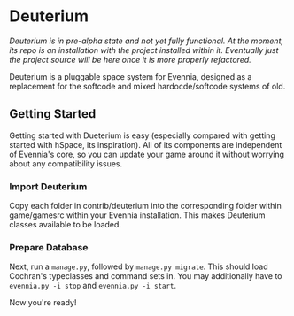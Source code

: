 # Deuterium

_Deuterium is in pre-alpha state and not yet fully functional.  At the moment, its repo is an installation with the project installed within it.  Eventually just the project source will be here once it is more properly refactored._

Deuterium is a pluggable space system for Evennia, designed as a replacement for the softcode and mixed hardocde/softcode systems of old.

## Getting Started
Getting started with Dueterium is easy (especially compared with getting started with hSpace, its inspiration).  All of its components are independent of Evennia's core, so you can update your game around it without worrying about any compatibility issues.

### Import Deuterium
Copy each folder in contrib/deuterium into the corresponding folder within game/gamesrc within your Evennia installation.  This makes Deuterium classes available to be loaded.

### Prepare Database
Next, run a `manage.py`, followed by `manage.py migrate`.  This should load Cochran's typeclasses and command sets in.  You may additionally have to `evennia.py -i stop` and `evennia.py -i start`.

Now you're ready!